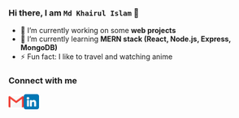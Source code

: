 ### Hi there, I am `Md Khairul Islam` 👋
- 🔭 I’m currently working on some **web projects**
- 🌱 I’m currently learning **MERN stack (React, Node.js, Express, MongoDB)**
- ⚡ Fun fact: I like to travel and watching anime

### Connect with me
[<img align="left" height="30px" src="./images/gmail.png" alt="Gmail"/>](mailto:jony.du.12.12.12@email.com)

[<img align="left" height="30px" src="./images/linkedin.png" alt="Linkedin" />](https://www.linkedin.com/in/md-khairul-islam-jony/)


<br />



<!--
**black-turtle/black-turtle** is a ✨ _special_ ✨ repository because its `README.md` (this file) appears on your GitHub profile.

Here are some ideas to get you started:

- 🔭 I’m currently working on ...
- 🌱 I’m currently learning ...
- 👯 I’m looking to collaborate on ...
- 🤔 I’m looking for help with ...
- 💬 Ask me about ...
- 📫 How to reach me: ...
- 😄 Pronouns: ...
- ⚡ Fun fact: ...
-->
